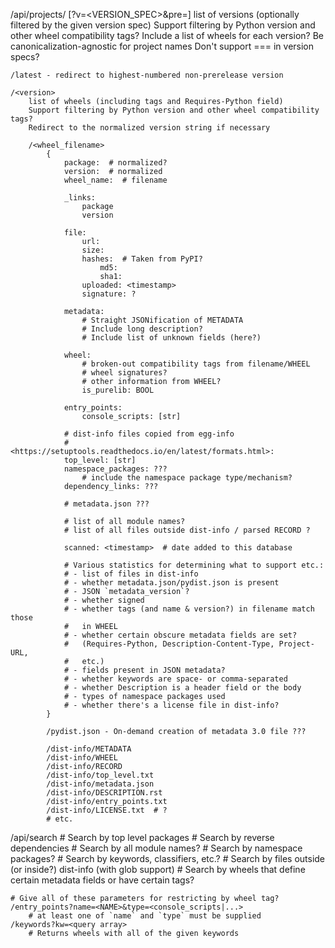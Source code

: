 /api/projects/<project> [?v=<VERSION_SPEC>&pre=<BOOL>]
    list of versions (optionally filtered by the given version spec)
    Support filtering by Python version and other wheel compatibility tags?
    Include a list of wheels for each version?
    Be canonicalization-agnostic for project names
    Don't support === in version specs?

    /latest - redirect to highest-numbered non-prerelease version

    /<version>
        list of wheels (including tags and Requires-Python field)
        Support filtering by Python version and other wheel compatibility tags?
        Redirect to the normalized version string if necessary

        /<wheel_filename>
            {
                package:  # normalized?
                version:  # normalized
                wheel_name:  # filename

                _links:
                    package
                    version

                file:
                    url:
                    size:
                    hashes:  # Taken from PyPI?
                        md5:
                        sha1:
                    uploaded: <timestamp>
                    signature: ?

                metadata:
                    # Straight JSONification of METADATA
                    # Include long description?
                    # Include list of unknown fields (here?)

                wheel:
                    # broken-out compatibility tags from filename/WHEEL
                    # wheel signatures?
                    # other information from WHEEL?
                    is_purelib: BOOL

                entry_points:
                    console_scripts: [str]

                # dist-info files copied from egg-info
                # <https://setuptools.readthedocs.io/en/latest/formats.html>:
                top_level: [str]
                namespace_packages: ???
                    # include the namespace package type/mechanism?
                dependency_links: ???

                # metadata.json ???

                # list of all module names?
                # list of all files outside dist-info / parsed RECORD ?

                scanned: <timestamp>  # date added to this database

                # Various statistics for determining what to support etc.:
                # - list of files in dist-info
                # - whether metadata.json/pydist.json is present
                # - JSON `metadata_version`?
                # - whether signed
                # - whether tags (and name & version?) in filename match those
                #   in WHEEL
                # - whether certain obscure metadata fields are set?
                #   (Requires-Python, Description-Content-Type, Project-URL,
                #   etc.)
                # - fields present in JSON metadata?
                # - whether keywords are space- or comma-separated
                # - whether Description is a header field or the body
                # - types of namespace packages used
                # - whether there's a license file in dist-info?
            }

            /pydist.json - On-demand creation of metadata 3.0 file ???

            /dist-info/METADATA
            /dist-info/WHEEL
            /dist-info/RECORD
            /dist-info/top_level.txt
            /dist-info/metadata.json
            /dist-info/DESCRIPTION.rst
            /dist-info/entry_points.txt
            /dist-info/LICENSE.txt  # ?
            # etc.


/api/search
    # Search by top level packages
    # Search by reverse dependencies
    # Search by all module names?
    # Search by namespace packages?
    # Search by keywords, classifiers, etc.?
    # Search by files outside (or inside?) dist-info (with glob support)
    # Search by wheels that define certain metadata fields or have certain tags?

    # Give all of these parameters for restricting by wheel tag?
    /entry_points?name=<NAME>&type=<console_scripts|...>
        # at least one of `name` and `type` must be supplied
    /keywords?kw=<query array>
        # Returns wheels with all of the given keywords
